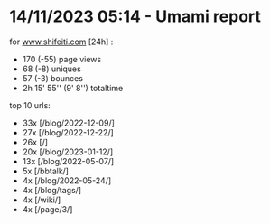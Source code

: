 # 14/11/2023 05:14 - Umami report
for www.shifeiti.com [24h] :

 - 170 (-55) page views
 - 68 (-8) uniques
 - 57 (-3) bounces
 - 2h 15' 55'' (9' 8'') totaltime


top 10 urls:
 - 33x [/blog/2022-12-09/]
 - 27x [/blog/2022-12-22/]
 - 26x [/]
 - 20x [/blog/2023-01-12/]
 - 13x [/blog/2022-05-07/]
 - 5x [/bbtalk/]
 - 4x [/blog/2022-05-24/]
 - 4x [/blog/tags/]
 - 4x [/wiki/]
 - 4x [/page/3/]


